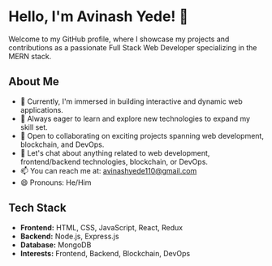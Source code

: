<!--
**Avinash-1-10/Avinash-1-10** is a ✨ _special_ ✨ repository because its `README.md` (this file) appears on your GitHub profile.

Here are some ideas to get you started:

- 🔭 I’m currently working on ...
- 🌱 I’m currently learning ...
- 👯 I’m looking to collaborate on ...
- 🤔 I’m looking for help with ...
- 💬 Ask me about ...
- 📫 How to reach me: ...
- 😄 Pronouns: ...
- ⚡ Fun fact: ...
-->
# Hello, I'm Avinash Yede! 👋

Welcome to my GitHub profile, where I showcase my projects and contributions as a passionate Full Stack Web Developer specializing in the MERN stack.

## About Me

- 🔭 Currently, I'm immersed in building interactive and dynamic web applications.
- 🌱 Always eager to learn and explore new technologies to expand my skill set.
- 👯 Open to collaborating on exciting projects spanning web development, blockchain, and DevOps.
- 💬 Let's chat about anything related to web development, frontend/backend technologies, blockchain, or DevOps.
- 📫 You can reach me at: [avinashyede110@gmail.com](mailto:avinashyede110@gmail.com)
- 😄 Pronouns: He/Him

## Tech Stack

- **Frontend:** HTML, CSS, JavaScript, React, Redux
- **Backend:** Node.js, Express.js
- **Database:** MongoDB
- **Interests:** Frontend, Backend, Blockchain, DevOps


<!--
## Projects

1. [Ecommerce App](https://github.com/Avinash-1-10/React-Ecommerce-App) - Immersive online shopping experience built with React, Tailwind CSS, and Redux. Explore a wide array of products, add items to your cart, and seamlessly proceed to checkout. With integrated APIs, users can browse, shop, and complete purchases, creating a fluid and engaging shopping journey.
  <!-- ![Project Name](Project Screenshot or Logo) -->
   

  <!-- ![Project Name](Project Screenshot or Logo) -->
 <!-- 
## Blog Posts

- [Blog Post Title](Link to Blog Post) - Brief description.
- [Blog Post Title](Link to Blog Post) - Brief description.

## Find Me Online

- [Portfolio Website](Your Portfolio Website URL)
- [LinkedIn](Your LinkedIn Profile URL)
- [Twitter](Your Twitter Profile URL)

## GitHub Stats

![GitHub Stats](https://github-readme-stats.vercel.app/api?username=yourusername&show_icons=true&theme=dark)

![Top Languages](https://github-readme-stats.vercel.app/api/top-langs/?username=yourusername&layout=compact&theme=dark) -->



